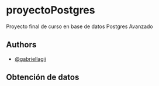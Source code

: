 # proyectoPostgres
Proyecto final de curso en base de datos Postgres Avanzado

## Authors

- [@gabriellagii](https://www.github.com/gabriellagii)

## Obtención de datos
